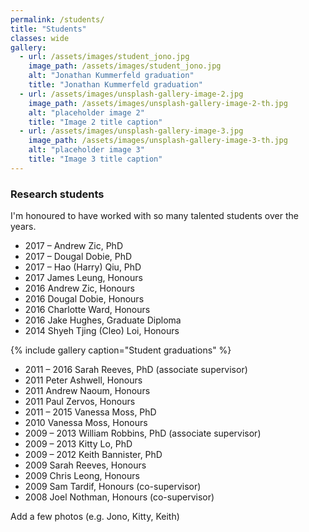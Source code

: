 ```yaml
---
permalink: /students/
title: "Students"
classes: wide
gallery:
  - url: /assets/images/student_jono.jpg
    image_path: /assets/images/student_jono.jpg
    alt: "Jonathan Kummerfeld graduation"
    title: "Jonathan Kummerfeld graduation"
  - url: /assets/images/unsplash-gallery-image-2.jpg
    image_path: /assets/images/unsplash-gallery-image-2-th.jpg
    alt: "placeholder image 2"
    title: "Image 2 title caption"
  - url: /assets/images/unsplash-gallery-image-3.jpg
    image_path: /assets/images/unsplash-gallery-image-3-th.jpg
    alt: "placeholder image 3"
    title: "Image 3 title caption"
---
```


### Research students
I'm honoured to have worked with so many talented students over the years.

* 2017 – 	     Andrew Zic, PhD
* 2017 – 	     Dougal Dobie, PhD
* 2017 – 	     Hao (Harry) Qiu, PhD
* 2017 	     James Leung, Honours
* 2016 	     	   Andrew Zic, Honours
* 2016		   	  Dougal Dobie, Honours
* 2016			  	 Charlotte Ward, Honours
* 2016				 	   Jake Hughes, Graduate Diploma
* 2014					   	Shyeh Tjing (Cleo) Loi, Honours

{% include gallery caption="Student graduations" %}

* 2011 – 2016					Sarah Reeves, PhD (associate supervisor)
* 2011   Peter Ashwell, Honours
* 2011   	     Andrew Naoum, Honours
* 2011	     	    Paul Zervos, Honours
* 2011 – 2015	    Vanessa Moss, PhD
* 2010   Vanessa Moss, Honours
* 2009 – 2013    William Robbins, PhD (associate supervisor)
* 2009 – 2013    Kitty Lo, PhD 
* 2009 – 2012    Keith Bannister, PhD 
* 2009   Sarah Reeves, Honours
* 2009   	     Chris Leong, Honours
* 2009	     	   Sam Tardif, Honours (co-supervisor)
* 2008		       Joel Nothman, Honours (co-supervisor)


Add a few photos (e.g. Jono, Kitty, Keith)



